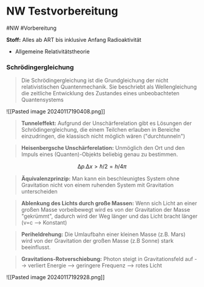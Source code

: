 # NW Testvorbereitung
#NW #Vorbereitung 

**Stoff:**
Alles ab ART bis inklusive Anfang Radioaktivität
- Allgemeine Relativitätstheorie
  
### Schrödingergleichung

>Die Schrödingergleichung ist die Grundgleichung der nicht relativistischen Quantenmechanik. Sie beschriebt als Wellengleichung die zeitliche Entwicklung des Zustandes eines unbeobachteten Quantensystems

![[Pasted image 20240117190408.png]]


>**Tunneleffekt:** Aufgrund der Unschärferelation gibt es Lösungen der Schrödingergleichung, die einem Teilchen erlauben in Bereiche einzudringen, die klassisch nicht möglich wären ("durchtunneln")


>**Heisenbergsche Unschärferelation:** Unmöglich den Ort und den Impuls eines (Quanten)-Objekts beliebig genau zu bestimmen.

$$∆p.∆x >ℏ/2=  h/4π$$

>**Äquivalenzprinzip:**
>Man kann ein beschleunigtes System ohne Gravitation nicht von einem ruhenden System mit Gravitation unterscheiden

>**Ablenkung des Lichts durch große Massen:**
>Wenn sich Licht an einer großen Masse vorbeibewegt wird es von der Gravitation der Masse "gekrümmt", dadurch wird der Weg länger und das Licht bracht länger (v=c --> Konstant) 

>**Periheldrehung:**
>Die Umlaufbahn einer kleinen Masse (z.B. Mars) wird von der Gravitation der großen Masse (z.B Sonne) stark beeinflusst. 

>**Gravitations-Rotverschiebung:**
>Photon steigt in Gravitationsfeld auf --> verliert Energie --> geringere Frequenz --> rotes Licht

![[Pasted image 20240117192928.png]]